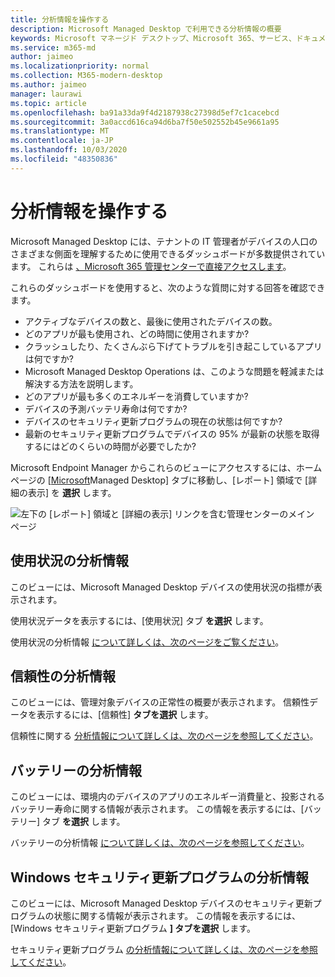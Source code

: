 ```yaml
---
title: 分析情報を操作する
description: Microsoft Managed Desktop で利用できる分析情報の概要
keywords: Microsoft マネージド デスクトップ、Microsoft 365、サービス、ドキュメント
ms.service: m365-md
author: jaimeo
ms.localizationpriority: normal
ms.collection: M365-modern-desktop
ms.author: jaimeo
manager: laurawi
ms.topic: article
ms.openlocfilehash: ba91a33da9f4d2187938c27398d5ef7c1cacebcd
ms.sourcegitcommit: 3a0accd616ca94d6ba7f50e502552b45e9661a95
ms.translationtype: MT
ms.contentlocale: ja-JP
ms.lasthandoff: 10/03/2020
ms.locfileid: "48350836"
---
```

# <a name="work-with-insights"></a>分析情報を操作する

Microsoft Managed Desktop には、テナントの IT 管理者がデバイスの人口のさまざまな側面を理解するために使用できるダッシュボードが多数提供されています。 これらは [、Microsoft 365 管理センターで直接アクセスします](https://admin.microsoft.com/adminportal/home?previewoff=false#/microsoftmanageddesktop)。

これらのダッシュボードを使用すると、次のような質問に対する回答を確認できます。

- アクティブなデバイスの数と、最後に使用されたデバイスの数。
- どのアプリが最も使用され、どの時間に使用されますか?
- クラッシュしたり、たくさんぶら下げてトラブルを引き起こしているアプリは何ですか?
- Microsoft Managed Desktop Operations は、このような問題を軽減または解決する方法を説明します。
- どのアプリが最も多くのエネルギーを消費していますか?
- デバイスの予測バッテリ寿命は何ですか?
- デバイスのセキュリティ更新プログラムの現在の状態は何ですか?
- 最新のセキュリティ更新プログラムでデバイスの 95% が最新の状態を取得するにはどのくらいの時間が必要でしたか?


Microsoft Endpoint Manager からこれらのビューにアクセスするには、ホームページの [[Microsoft](https://endpoint.microsoft.com/)Managed Desktop] タブに移動し、[レポート] 領域で [詳細の表示] を **選択** します。 


![左下の [レポート] 領域と [詳細の表示] リンクを含む管理センターのメイン ページ](../../media/insights-main.png)


## <a name="usage-insights"></a>使用状況の分析情報
このビューには、Microsoft Managed Desktop デバイスの使用状況の指標が表示されます。 

使用状況データを表示するには、[使用状況] タブ **を選択** します。

使用状況の分析情報 [について詳しくは、次のページをご覧ください](usage-insights.md)。

## <a name="reliability-insights"></a>信頼性の分析情報
このビューには、管理対象デバイスの正常性の概要が表示されます。 信頼性データを表示するには、[信頼性] **タブを選択** します。

信頼性に関する [分析情報について詳しくは、次のページを参照してください](reliability-insights.md)。

## <a name="battery-insights"></a>バッテリーの分析情報
このビューには、環境内のデバイスのアプリのエネルギー消費量と、投影されるバッテリー寿命に関する情報が表示されます。 この情報を表示するには、[バッテリー] タブ **を選択** します。

バッテリーの分析情報 [について詳しくは、次のページを参照してください](battery-insights.md)。

## <a name="windows-security-update-insights"></a>Windows セキュリティ更新プログラムの分析情報
このビューには、Microsoft Managed Desktop デバイスのセキュリティ更新プログラムの状態に関する情報が表示されます。 この情報を表示するには、[Windows セキュリティ更新プログラム **] タブを選択** します。

セキュリティ更新プログラム [の分析情報について詳しくは、次のページを参照してください](security-update-insights.md)。
